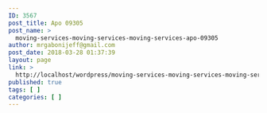 ```yaml
---
ID: 3567
post_title: Apo 09305
post_name: >
  moving-services-moving-services-moving-services-apo-09305
author: mrgabonijeff@gmail.com
post_date: 2018-03-28 01:37:39
layout: page
link: >
  http://localhost/wordpress/moving-services-moving-services-moving-services-apo-09305/
published: true
tags: [ ]
categories: [ ]
---
```

